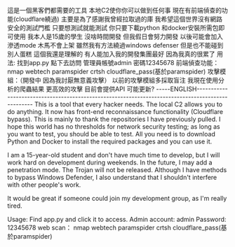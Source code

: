 這是一個黑客們都需要的工具 本地C2使你你可以做到任何事 現在有前端偵查的功能(cloudflare繞過) 主要是為了感謝我曾經拉取過的庫 我希望這個世界沒有網路安全的測試門檻 只要想測試就能測試 你只要下載python 和docker安裝所需包即可使用 我本人是15歲的學生 沒啥時間開發 但我假日會努力開發 以後可能會加入滲透mode 木馬不會上架 雖然我有方法繞過windows defenser 但是也不能碰到別人蛋糕 這個我還是理解的 有人能加入我的開發集團最好 因為我真的很累了 用法: 找到app.py 點下去訪問 管理員帳號admin 密碼12345678 前端偵查功能： nmap webtech paramspider crtsh cloudflare_pass(基於paramspider) 攻擊模組：（開發中 因為我討厭無意義攻擊） 以前的攻擊模組多採取盲注 我現在使用分析的爬蟲結果 更高效的攻擊 目前會提供API 可能更新? -----ENGLISH-------------------------------------------------------------------------------------------------- This is a tool that every hacker needs. The local C2 allows you to do anything. It now has front-end reconnaissance functionality (Cloudflare bypass). This is mainly to thank the repositories I have previously pulled. I hope this world has no thresholds for network security testing; as long as you want to test, you should be able to test. All you need is to download Python and Docker to install the required packages and you can use it.

I am a 15-year-old student and don't have much time to develop, but I will work hard on development during weekends. In the future, I may add a penetration mode. The Trojan will not be released. Although I have methods to bypass Windows Defender, I also understand that I shouldn't interfere with other people's work.

It would be great if someone could join my development group, as I'm really tired.

Usage: Find app.py and click it to access. Admin account: admin Password: 12345678 web scan： nmap webtech paramspider crtsh cloudflare_pass(基於paramspider)